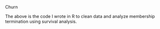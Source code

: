 Churn 

The above is the code I wrote in R to clean data and analyze membership termination using survival analysis. 
